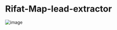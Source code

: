 # Rifat-Map-lead-extractor
![image](https://user-images.githubusercontent.com/54050481/113316646-6957b100-9330-11eb-98cd-00f52c65cfc0.png)
